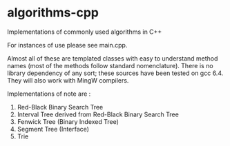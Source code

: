 # algorithms-cpp
Implementations of commonly used algorithms in C++

For instances of use please see main.cpp. 

Almost all of these are templated classes with easy to understand method names (most of the methods follow standard nomenclature). There is no library dependency of any sort; these sources have been tested on gcc 6.4. They will also work with MingW compilers.

Implementations of note are :

1. Red-Black Binary Search Tree
2. Interval Tree derived from Red-Black Binary Search Tree
3. Fenwick Tree (Binary Indexed Tree)
4. Segment Tree (Interface)
5. Trie
